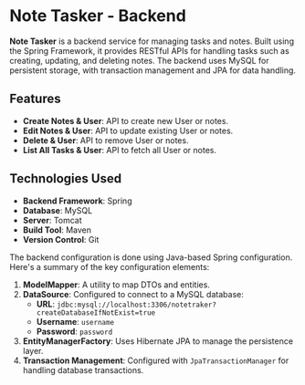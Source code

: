 # Note Tasker - Backend

**Note Tasker** is a backend service for managing tasks and notes. Built using the Spring Framework, it provides RESTful APIs for handling tasks such as creating, updating, and deleting notes. The backend uses MySQL for persistent storage, with transaction management and JPA for data handling.

## Features

- **Create Notes & User**: API to create new User or notes.
- **Edit Notes & User**: API to update existing User or notes.
- **Delete & User**: API to remove User or notes.
- **List All Tasks & User**: API to fetch all User or notes.

## Technologies Used

- **Backend Framework**: Spring
- **Database**: MySQL
- **Server**: Tomcat
- **Build Tool**: Maven
- **Version Control**: Git

The backend configuration is done using Java-based Spring configuration. Here's a summary of the key configuration elements:

1. **ModelMapper**: A utility to map DTOs and entities.
2. **DataSource**: Configured to connect to a MySQL database:
    - **URL**: `jdbc:mysql://localhost:3306/notetraker?createDatabaseIfNotExist=true`
    - **Username**: `username`
    - **Password**: `password`
3. **EntityManagerFactory**: Uses Hibernate JPA to manage the persistence layer.
4. **Transaction Management**: Configured with `JpaTransactionManager` for handling database transactions.

